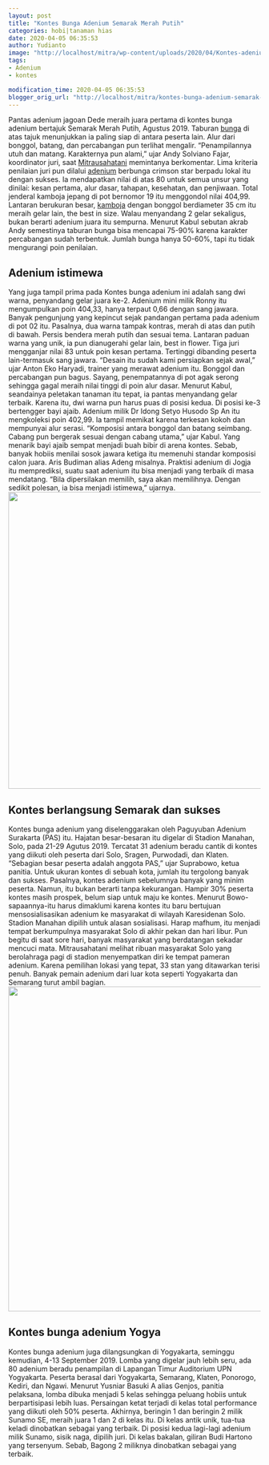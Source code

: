 ```yaml
---
layout: post
title: "Kontes Bunga Adenium Semarak Merah Putih"
categories: hobi|tanaman hias
date: 2020-04-05 06:35:53
author: Yudianto
image: "http://localhost/mitra/wp-content/uploads/2020/04/Kontes-adenium.jpg"
tags:
- Adenium
- kontes

modification_time: 2020-04-05 06:35:53
blogger_orig_url: "http://localhost/mitra/kontes-bunga-adenium-semarak-merah.html"
---
```


Pantas adenium jagoan Dede meraih juara pertama di kontes bunga adenium bertajuk Semarak Merah Putih, Agustus 2019. Taburan <a href="http://127.0.0.1/mitra/tanaman-hias">bunga</a> di atas tajuk menunjukkan ia paling siap di antara peserta lain. Alur dari bonggol, batang, dan percabangan pun terlihat mengalir. “Penampilannya utuh dan matang. Karakternya pun alami,” ujar Andy Solviano Fajar, koordinator juri, saat <a href="http://127.0.0.1/mitra">Mitrausahatani</a> memintanya berkomentar.
Lima kriteria penilaian juri pun dilalui <a class="wpil_keyword_link " title="adenium" href="http://127.0.0.1/mitra/topik/adenium" data-wpil-keyword-link="linked">adenium</a> berbunga crimson star berpadu lokal itu dengan sukses. Ia mendapatkan nilai di atas 80 untuk semua unsur yang dinilai: kesan pertama, alur dasar, tahapan, kesehatan, dan penjiwaan. Total jenderal kamboja jepang di pot bernomor 19 itu menggondol nilai 404,99. Lantaran berukuran besar, <a href="https://plants.usda.gov/home/plantProfile?symbol=ADOB2">kamboja</a> dengan bonggol berdiameter 35 cm itu meraih gelar lain, the best in size.
Walau menyandang 2 gelar sekaligus, bukan berarti adenium juara itu sempurna. Menurut Kabul sebutan akrab Andy semestinya taburan bunga bisa mencapai 75-90% karena karakter percabangan sudah terbentuk. Jumlah bunga hanya 50-60%, tapi itu tidak mengurangi poin penilaian.
<h2>Adenium istimewa</h2>
Yang juga tampil prima pada Kontes bunga adenium ini adalah sang dwi warna, penyandang gelar juara ke-2. Adenium mini milik Ronny itu mengumpulkan poin 404,33, hanya terpaut 0,66 dengan sang jawara. Banyak pengunjung yang kepincut sejak pandangan pertama pada adenium di pot 02 itu. Pasalnya, dua warna tampak kontras, merah di atas dan putih di bawah. Persis bendera merah putih dan sesuai tema. Lantaran paduan warna yang unik, ia pun dianugerahi gelar lain, best in flower.
Tiga juri mengganjar nilai 83 untuk poin kesan pertama. Tertinggi dibanding peserta lain-termasuk sang jawara. “Desain itu sudah kami persiapkan sejak awal,” ujar Anton Eko Haryadi, trainer yang merawat adenium itu. Bonggol dan percabangan pun bagus. Sayang, penempatannya di pot agak serong sehingga gagal meraih nilai tinggi di poin alur dasar. Menurut Kabul, seandainya peletakan tanaman itu tepat, ia pantas menyandang gelar terbaik. Karena itu, dwi warna pun harus puas di posisi kedua.
Di posisi ke-3 bertengger bayi ajaib. Adenium milik Dr Idong Setyo Husodo Sp An itu mengkoleksi poin 402,99. Ia tampil memikat karena terkesan kokoh dan mempunyai alur serasi. “Komposisi antara bonggol dan batang seimbang. Cabang pun bergerak sesuai dengan cabang utama,” ujar Kabul.
Yang menarik bayi ajaib sempat menjadi buah bibir di arena kontes. Sebab, banyak hobiis menilai sosok jawara ketiga itu memenuhi standar komposisi calon juara. Aris Budiman alias Adeng misalnya. Praktisi adenium di Jogja itu memprediksi, suatu saat adenium itu bisa menjadi yang terbaik di masa mendatang. “Bila dipersilakan memilih, saya akan memilihnya. Dengan sedikit polesan, ia bisa menjadi istimewa,” ujarnya.
<a href="http://127.0.0.1/mitra/wp-content/uploads/2020/04/Kontes-Bunga-Adenium.jpg"><img class="aligncenter wp-image-19764 size-large" src="http://127.0.0.1/mitra/wp-content/uploads/2020/04/Kontes-Bunga-Adenium-1024x593.jpg" alt="" width="1024" height="593" /></a>
<h2>Kontes berlangsung Semarak dan sukses</h2>
Kontes bunga adenium yang diselenggarakan oleh Paguyuban Adenium Surakarta (PAS) itu. Hajatan besar-besaran itu digelar di Stadion Manahan, Solo, pada 21-29 Agutus 2019. Tercatat 31 adenium beradu cantik di kontes yang diikuti oleh peserta dari Solo, Sragen, Purwodadi, dan Klaten. “Sebagian besar peserta adalah anggota PAS,” ujar Suprabowo, ketua panitia.
Untuk ukuran kontes di sebuah kota, jumlah itu tergolong banyak dan sukses. Pasalnya, kontes adenium sebelumnya banyak yang minim peserta. Namun, itu bukan berarti tanpa kekurangan. Hampir 30% peserta kontes masih prospek, belum siap untuk maju ke kontes. Menurut Bowo-sapaannya-itu harus dimaklumi karena kontes itu baru bertujuan mensosialisasikan adenium ke masyarakat di wilayah Karesidenan Solo.
Stadion Manahan dipilih untuk alasan sosialisasi. Harap mafhum, itu menjadi tempat berkumpulnya masyarakat Solo di akhir pekan dan hari libur. Pun begitu di saat sore hari, banyak masyarakat yang berdatangan sekadar mencuci mata. Mitrausahatani melihat ribuan masyarakat Solo yang berolahraga pagi di stadion menyempatkan diri ke tempat pameran adenium. Karena pemilihan lokasi yang tepat, 33 stan yang ditawarkan terisi penuh. Banyak pemain adenium dari luar kota seperti Yogyakarta dan Semarang turut ambil bagian.
<a href="http://127.0.0.1/mitra/wp-content/uploads/2020/04/adenium.jpg"><img class="aligncenter wp-image-19766 size-large" src="http://127.0.0.1/mitra/wp-content/uploads/2020/04/adenium-1024x649.jpg" alt="" width="1024" height="649" /></a>
<h2>Kontes bunga adenium Yogya</h2>
Kontes bunga adenium juga dilangsungkan di Yogyakarta, seminggu kemudian, 4-13 September 2019. Lomba yang digelar jauh lebih seru, ada 80 adenium beradu penampilan di Lapangan Timur Auditorium UPN Yogyakarta. Peserta berasal dari Yogyakarta, Semarang, Klaten, Ponorogo, Kediri, dan Ngawi. Menurut Yusniar Basuki A alias Genjos, panitia pelaksana, lomba dibuka menjadi 5 kelas sehingga peluang hobiis untuk berpartisipasi lebih luas.
Persaingan ketat terjadi di kelas total performance yang diikuti oleh 50% peserta. Akhirnya, beringin 1 dan beringin 2 milik Sunamo SE, meraih juara 1 dan 2 di kelas itu. Di kelas antik unik, tua-tua keladi dinobatkan sebagai yang terbaik. Di posisi kedua lagi-lagi adenium milik Sunamo, sisik naga, dipilih juri. Di kelas bakalan, giliran Budi Hartono yang tersenyum. Sebab, Bagong 2 miliknya dinobatkan sebagai yang terbaik.
